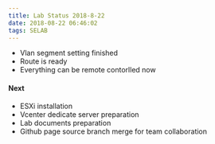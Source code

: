 ```yaml
---
title: Lab Status 2018-8-22
date: 2018-08-22 06:46:02
tags: SELAB
---
```

- Vlan segment setting finished
- Route is ready
- Everything can be remote contorlled now

#### Next
- ESXi installation
- Vcenter dedicate server preparation
- Lab documents preparation
- Github page source branch merge for team collaboration
